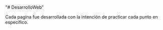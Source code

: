 "# DesarrolloWeb"

Cada pagina fue desarrollada con la intención de practicar cada punto en específico.
